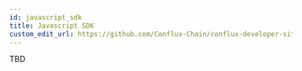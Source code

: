 ```yaml
---
id: javascript_sdk
title: Javascript SDK
custom_edit_url: https://github.com/Conflux-Chain/conflux-developer-site/blob/master/docs/placeholder/en/javascript_sdk.md
---
```

TBD